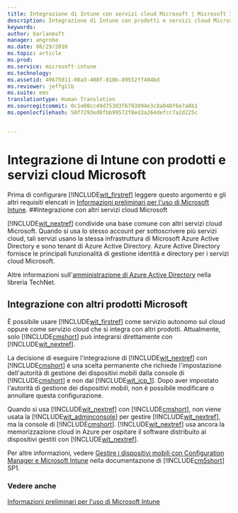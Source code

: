 ```yaml
---
title: Integrazione di Intune con servizi cloud Microsoft | Microsoft Intune
description: Integrazione di Intune con prodotti e servizi cloud Microsoft e altri prodotti Microsoft
keywords: 
author: barlanmsft
manager: angrobe
ms.date: 08/29/2016
ms.topic: article
ms.prod: 
ms.service: microsoft-intune
ms.technology: 
ms.assetid: 49675811-08a3-408f-810b-89552ff404bd
ms.reviewer: jeffgilb
ms.suite: ems
translationtype: Human Translation
ms.sourcegitcommit: 0c1e08cc49d75303f6793894e3c8a040f6e7a8b1
ms.openlocfilehash: 58f7293ed8fbb99572f8ed3a264defcc7a2d225c


---
```


# Integrazione di Intune con prodotti e servizi cloud Microsoft

Prima di configurare [!INCLUDE[wit_firstref](../includes/wit_firstref_md.md)] leggere questo argomento e gli altri requisiti elencati in [Informazioni preliminari per l'uso di Microsoft Intune](what-to-know-before-you-start-microsoft-intune.md).
##Integrazione con altri servizi cloud Microsoft


[!INCLUDE[wit_nextref](../includes/wit_nextref_md.md)] condivide una base comune con altri servizi cloud Microsoft. Quando si usa lo stesso account per sottoscrivere più servizi cloud, tali servizi usano la stessa infrastruttura di Microsoft Azure Active Directory e sono tenant di Azure Active Directory. Azure Active Directory fornisce le principali funzionalità di gestione identità e directory per i servizi cloud Microsoft.

Altre informazioni sull'[amministrazione di Azure Active Directory](http://technet.microsoft.com/library/hh967611.aspx) nella libreria TechNet.

## Integrazione con altri prodotti Microsoft
È possibile usare [!INCLUDE[wit_firstref](../includes/wit_firstref_md.md)] come servizio autonomo sul cloud oppure come servizio cloud che si integra con altri prodotti. Attualmente, solo [!INCLUDE[cmshort](../includes/cmshort_md.md)] può integrarsi direttamente con [!INCLUDE[wit_nextref](../includes/wit_nextref_md.md)].

La decisione di eseguire l'integrazione di [!INCLUDE[wit_nextref](../includes/wit_nextref_md.md)] con [!INCLUDE[cmshort](../includes/cmshort_md.md)] è una scelta permanente che richiede l'impostazione dell'autorità di gestione dei dispositivi mobili dalla console di [!INCLUDE[cmshort](../includes/cmshort_md.md)] e non dal [!INCLUDE[wit_icp_1](../includes/wit_icp_1_md.md)]. Dopo aver impostato l'autorità di gestione dei dispositivi mobili, non è possibile modificare o annullare questa configurazione.

Quando si usa [!INCLUDE[wit_nextref](../includes/wit_nextref_md.md)] con [!INCLUDE[cmshort](../includes/cmshort_md.md)], non viene usata la [!INCLUDE[wit_adminconsole](../includes/wit_adminconsole_md.md)] per gestire [!INCLUDE[wit_nextref](../includes/wit_nextref_md.md)], ma la console di [!INCLUDE[cmshort](../includes/cmshort_md.md)]. [!INCLUDE[wit_nextref](../includes/wit_nextref_md.md)] usa ancora la memorizzazione cloud in Azure per ospitare il software distribuito ai dispositivi gestiti con [!INCLUDE[wit_nextref](../includes/wit_nextref_md.md)].

Per altre informazioni, vedere [Gestire i dispositivi mobili con Configuration Manager e Microsoft Intune](http://msdn.microsoft.com/library/2c6bd0e5-d436-41c8-bf38-30152d76be10) nella documentazione di [!INCLUDE[cm5short](../includes/cm5short_md.md)] SP1.

### Vedere anche
[Informazioni preliminari per l'uso di Microsoft Intune](what-to-know-before-you-start-microsoft-intune.md)



<!--HONumber=Aug16_HO5-->


